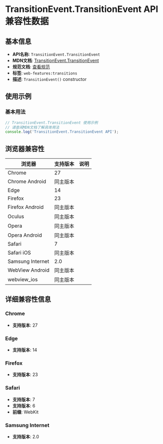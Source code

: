 # TransitionEvent.TransitionEvent API 兼容性数据

## 基本信息

- **API名称**: `TransitionEvent.TransitionEvent`
- **MDN文档**: [TransitionEvent.TransitionEvent](https://developer.mozilla.org/docs/Web/API/TransitionEvent/TransitionEvent)
- **规范文档**: [查看规范](https://drafts.csswg.org/css-transitions/#dom-transitionevent-transitionevent)
- **标签**: `web-features:transitions`
- **描述**: `TransitionEvent()` constructor

## 使用示例

### 基本用法

```javascript
// TransitionEvent.TransitionEvent 使用示例
// 请查阅MDN文档了解具体用法
console.log('TransitionEvent.TransitionEvent API');
```

## 浏览器兼容性

| 浏览器 | 支持版本 | 说明 |
|--------|----------|------|
| Chrome | 27 |  |
| Chrome Android | 同主版本 |  |
| Edge | 14 |  |
| Firefox | 23 |  |
| Firefox Android | 同主版本 |  |
| Oculus | 同主版本 |  |
| Opera | 同主版本 |  |
| Opera Android | 同主版本 |  |
| Safari | 7 |  |
| Safari iOS | 同主版本 |  |
| Samsung Internet | 2.0 |  |
| WebView Android | 同主版本 |  |
| webview_ios | 同主版本 |  |

## 详细兼容性信息

### Chrome

- **支持版本**: 27

### Edge

- **支持版本**: 14

### Firefox

- **支持版本**: 23

### Safari

- **支持版本**: 7
- **支持版本**: 6
- **前缀**: WebKit

### Samsung Internet

- **支持版本**: 2.0

